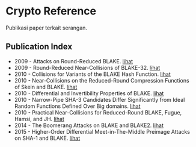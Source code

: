 # Crypto Reference

Publikasi paper terkait serangan.

## Publication Index

* 2009 - Attacks on Round-Reduced BLAKE. [lihat](2009.ji_liangyu.pdf)
* 2009 - Round-Reduced Near-Collisions of BLAKE-32. [lihat](2009.guo_matusiewicz.pdf)
* 2010 - Collisions for Variants of the BLAKE Hash Function. [lihat](2010.vidali_nose_pasalic.pdf)
* 2010 - Near-Collisions on the Reduced-Round Compression Functions of Skein and BLAKE. [lihat](2010.su_wu_wu_dong.pdf)
* 2010 - Differential and Invertibility Properties of BLAKE. [lihat](2010.aumasson_guo_knellwolf_matusiewicz_meier.pdf)
* 2010 - Narrow-Pipe SHA-3 Candidates Differ Significantly from Ideal Random Functions Defined Over Big domains. [lihat](2010.gligoroski.pdf)
* 2010 - Practical Near-Collisions for Reduced-Round BLAKE, Fugue, Hamsi, and JH. [lihat](2010.turan_uyan.pdf)
* 2014 - The Boomerang Attacks on BLAKE and BLAKE2. [lihat](2014.hao.pdf)
* 2015 - Higher-Order Differential Meet-in-The-Middle Preimage Attacks on SHA-1 and BLAKE. [lihat](2015.espitau_fouque_karpman.pdf)